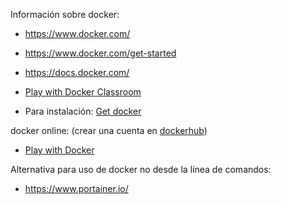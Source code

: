 Información sobre docker:

* https://www.docker.com/

* https://www.docker.com/get-started

* https://docs.docker.com/

* [Play with Docker Classroom](https://training.play-with-docker.com/)

* Para instalación: [Get docker](https://docs.docker.com/install/) 


docker online: (crear una cuenta en [dockerhub](https://hub.docker.com/))

* [Play with Docker](https://labs.play-with-docker.com/)

Alternativa para uso de docker no desde la línea de comandos:

* https://www.portainer.io/

